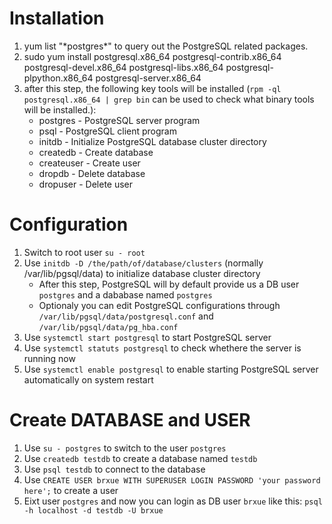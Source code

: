 # Installation

1. yum list "\*postgres\*" to query out the PostgreSQL related packages.
2. sudo yum install postgresql.x86_64 postgresql-contrib.x86_64 postgresql-devel.x86_64 postgresql-libs.x86_64 postgresql-plpython.x86_64 postgresql-server.x86_64
3. after this step, the following key tools will be installed (`rpm -ql postgresql.x86_64 | grep bin` can be used to check what binary tools will be installed.):
   * postgres - PostgreSQL server program
   * psql - PostgreSQL client program
   * initdb - Initialize PostgreSQL database cluster directory
   * createdb - Create database
   * createuser - Create user
   * dropdb - Delete database
   * dropuser - Delete user

# Configuration

1. Switch to root user `su - root`
2. Use `initdb -D /the/path/of/database/clusters` (normally /var/lib/pgsql/data) to initialize database cluster directory
   * After this step, PostgreSQL will by default provide us a DB user `postgres` and a dababase named `postgres`
   * Optionaly you can edit PostgreSQL configurations through `/var/lib/pgsql/data/postgresql.conf` and `/var/lib/pgsql/data/pg_hba.conf`
3. Use `systemctl start postgresql` to start PostgreSQL server
4. Use `systemctl statuts postgresql` to check whethere the server is running now
5. Use `systemctl enable postgresql` to enable starting PostgreSQL server automatically on system restart

# Create DATABASE and USER
1. Use `su - postgres` to switch to the user `postgres`
2. Use `createdb testdb` to create a database named `testdb`
3. Use `psql testdb` to connect to the database
4. Use `CREATE USER brxue WITH SUPERUSER LOGIN PASSWORD 'your password here';` to create a user
5. Eixt user `postgres` and now you can login as DB user `brxue` like this: `psql -h localhost -d testdb -U brxue`
